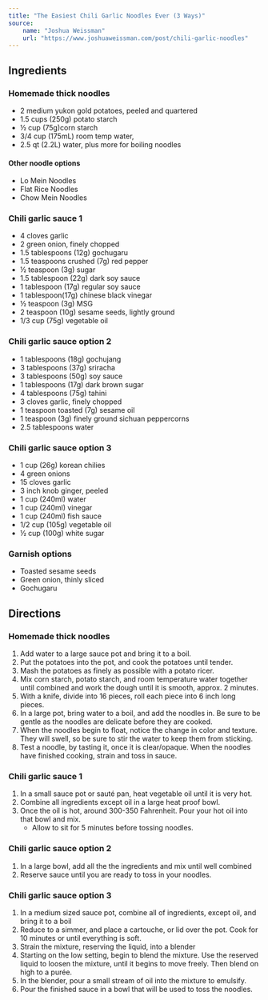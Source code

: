 ```yaml
---
title: "The Easiest Chili Garlic Noodles Ever (3 Ways)"
source:
    name: "Joshua Weissman"
    url: "https://www.joshuaweissman.com/post/chili-garlic-noodles"
---
```


## Ingredients

### Homemade thick noodles

-   2 medium yukon gold potatoes, peeled and quartered
-   1.5 cups (250g) potato starch
-   ½ cup (75g)corn starch
-   3/4 cup (175mL) room temp water,
-   2.5 qt (2.2L) water, plus more for boiling noodles

#### Other noodle options

-   Lo Mein Noodles
-   Flat Rice Noodles
-   Chow Mein Noodles

### Chili garlic sauce 1

-   4 cloves garlic
-   2 green onion, finely chopped
-   1.5 tablespoons (12g) gochugaru
-   1.5 teaspoons crushed (7g) red pepper
-   ½ teaspoon (3g) sugar
-   1.5 tablespoon (22g) dark soy sauce
-   1 tablespoon (17g) regular soy sauce
-   1 tablespoon(17g) chinese black vinegar
-   ½ teaspoon (3g) MSG
-   2 teaspoon (10g) sesame seeds, lightly ground
-   1/3 cup (75g) vegetable oil

### Chili garlic sauce option 2

-   1 tablespoons (18g) gochujang
-   3 tablespoons (37g) sriracha
-   3 tablespoons (50g) soy sauce
-   1 tablespoons (17g) dark brown sugar
-   4 tablespoons (75g) tahini
-   3 cloves garlic, finely chopped
-   1 teaspoon toasted (7g) sesame oil
-   1 teaspoon (3g) finely ground sichuan peppercorns
-   2.5 tablespoons water

### Chili garlic sauce option 3

-   1 cup (26g) korean chilies
-   4 green onions
-   15 cloves garlic
-   3 inch knob ginger, peeled
-   1 cup (240ml) water
-   1 cup (240ml) vinegar
-   1 cup (240ml) fish sauce
-   1/2 cup (105g) vegetable oil
-   ½ cup (100g) white sugar

### Garnish options

-   Toasted sesame seeds
-   Green onion, thinly sliced
-   Gochugaru

## Directions

### Homemade thick noodles

1. Add water to a large sauce pot and bring it to a boil.
1. Put the potatoes into the pot, and cook the potatoes until tender.
1. Mash the potatoes as finely as possible with a potato ricer.
1. Mix corn starch, potato starch, and room temperature water together until combined and work the dough until it is smooth, approx. 2 minutes.
1. With a knife, divide into 16 pieces, roll each piece into 6 inch long pieces.
1. In a large pot, bring water to a boil, and add the noodles in. Be sure to be gentle as the noodles are delicate before they are cooked.
1. When the noodles begin to float, notice the change in color and texture. They will swell, so be sure to stir the water to keep them from sticking.
1. Test a noodle, by tasting it, once it is clear/opaque. When the noodles have finished cooking, strain and toss in sauce.

### Chili garlic sauce 1

1. In a small sauce pot or sauté pan, heat vegetable oil until it is very hot.
1. Combine all ingredients except oil in a large heat proof bowl.
1. Once the oil is hot, around 300-350 Fahrenheit. Pour your hot oil into that bowl and mix.
    - Allow to sit for 5 minutes before tossing noodles.

### Chili garlic sauce option 2

1. In a large bowl, add all the the ingredients and mix until well combined
1. Reserve sauce until you are ready to toss in your noodles.

### Chili garlic sauce option 3

1. In a medium sized sauce pot, combine all of ingredients, except oil, and bring it to a boil
1. Reduce to a simmer, and place a cartouche, or lid over the pot. Cook for 10 minutes or until everything is soft.
1. Strain the mixture, reserving the liquid, into a blender
1. Starting on the low setting, begin to blend the mixture. Use the reserved liquid to loosen the mixture, until it begins to move freely. Then blend on high to a purée.
1. In the blender, pour a small stream of oil into the mixture to emulsify.
1. Pour the finished sauce in a bowl that will be used to toss the noodles.
